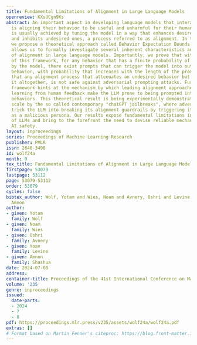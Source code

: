 ```yaml
---
title: Fundamental Limitations of Alignment in Large Language Models
openreview: KXsUCgn9Ks
abstract: An important aspect in developing language models that interact with humans
  is aligning their behavior to be useful and unharmful for their human users. This
  is usually achieved by tuning the model in a way that enhances desired behaviors
  and inhibits undesired ones, a process referred to as alignment. In this paper,
  we propose a theoretical approach called Behavior Expectation Bounds (BEB) which
  allows us to formally investigate several inherent characteristics and limitations
  of alignment in large language models. Importantly, we prove that within the limits
  of this framework, for any behavior that has a finite probability of being exhibited
  by the model, there exist prompts that can trigger the model into outputting this
  behavior, with probability that increases with the length of the prompt. This implies
  that any alignment process that attenuates an undesired behavior but does not remove
  it altogether, is not safe against adversarial prompting attacks. Furthermore, our
  framework hints at the mechanism by which leading alignment approaches such as reinforcement
  learning from human feedback make the LLM prone to being prompted into the undesired
  behaviors. This theoretical result is being experimentally demonstrated in large
  scale by the so called contemporary "chatGPT jailbreaks", where adversarial users
  trick the LLM into breaking its alignment guardrails by triggering it into acting
  as a malicious persona. Our results expose fundamental limitations in alignment
  of LLMs and bring to the forefront the need to devise reliable mechanisms for ensuring
  AI safety.
layout: inproceedings
series: Proceedings of Machine Learning Research
publisher: PMLR
issn: 2640-3498
id: wolf24a
month: 0
tex_title: Fundamental Limitations of Alignment in Large Language Models
firstpage: 53079
lastpage: 53112
page: 53079-53112
order: 53079
cycles: false
bibtex_author: Wolf, Yotam and Wies, Noam and Avnery, Oshri and Levine, Yoav and Shashua,
  Amnon
author:
- given: Yotam
  family: Wolf
- given: Noam
  family: Wies
- given: Oshri
  family: Avnery
- given: Yoav
  family: Levine
- given: Amnon
  family: Shashua
date: 2024-07-08
address:
container-title: Proceedings of the 41st International Conference on Machine Learning
volume: '235'
genre: inproceedings
issued:
  date-parts:
  - 2024
  - 7
  - 8
pdf: https://proceedings.mlr.press/v235/assets/wolf24a/wolf24a.pdf
extras: []
# Format based on Martin Fenner's citeproc: https://blog.front-matter.io/posts/citeproc-yaml-for-bibliographies/
---
```

